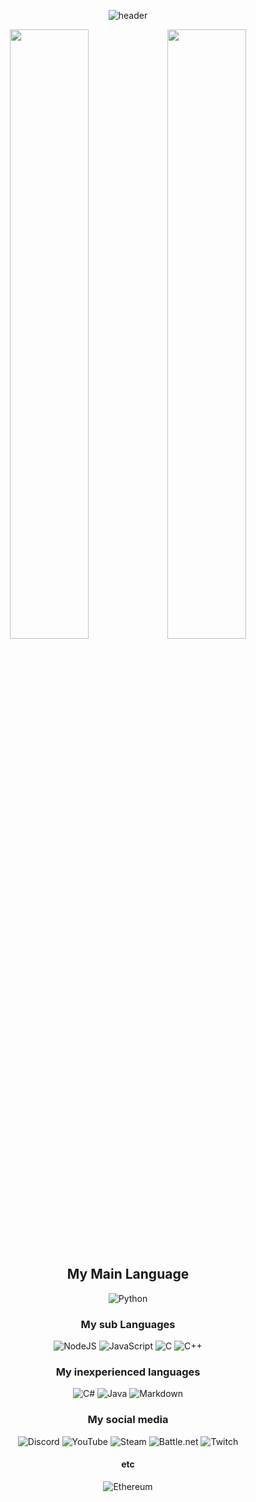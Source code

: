 <div align = center>
  
![header](https://capsule-render.vercel.app/api?type=waving&color=40ff00&height=300&section=header&text=JongPark&desc=Kermit%20that%20commits&fontSize=80&animation=twinkling&descAlignY=30)
 
  <img width=50% src="https://github-readme-stats.vercel.app/api?username=jongpark1234" /><img width=50%  src="https://github-readme-stats.vercel.app/api/top-langs/?username=jongpark1234&layout=compact" />
 
## My Main Language
![Python](https://img.shields.io/badge/python-000000?style=for-the-badge&logo=python&logoColor=ffff00) 
 
### My sub Languages
![NodeJS](https://img.shields.io/badge/node.js-6DA55F?style=for-the-badge&logo=node.js&logoColor=white) ![JavaScript](https://img.shields.io/badge/javascript-%23323330.svg?style=for-the-badge&logo=javascript&logoColor=%23F7DF1E) ![C](https://img.shields.io/badge/c-6d94c7.svg?style=for-the-badge&logo=c&logoColor=white) ![C++](https://img.shields.io/badge/c++-235592.svg?style=for-the-badge&logo=c%2B%2B&logoColor=white)
  
### My inexperienced languages
![C#](https://img.shields.io/badge/c%23-9676ce.svg?style=for-the-badge&logo=c-sharp&logoColor=white)
![Java](https://img.shields.io/badge/java-000000.svg?style=for-the-badge&logo=java&logoColor=red)
![Markdown](https://img.shields.io/badge/markdown-%23000000.svg?style=for-the-badge&logo=markdown&logoColor=white)

### My social media
![Discord](https://img.shields.io/badge/Discord-%237289DA.svg?style=for-the-badge&logo=discord&logoColor=white)
![YouTube](https://img.shields.io/badge/Youtube-%23FF0000.svg?style=for-the-badge&logo=YouTube&logoColor=white)
![Steam](https://img.shields.io/badge/steam-%23000000.svg?style=for-the-badge&logo=steam&logoColor=white)
![Battle.net](https://img.shields.io/badge/battle.net-%2300AEFF.svg?style=for-the-badge&logo=battle.net&logoColor=white)
![Twitch](https://img.shields.io/badge/Twitch-9347FF?style=for-the-badge&logo=twitch&logoColor=white)
  
#### etc
![Ethereum](https://img.shields.io/badge/Ethereum-3C3C3D?style=for-the-badge&logo=Ethereum&logoColor=white) 
